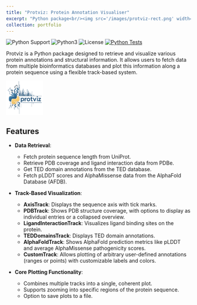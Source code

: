 ```yaml
---
title: "Protviz: Protein Annotation Visualiser"
excerpt: "Python package<br/><img src='/images/protviz-rect.png' width='20%'>"
collection: portfolio
---
```


![Python Support](https://img.shields.io/badge/Python-3.9%20%7C3.10%20%7C%203.11%20%7C%203.12-blue)
![Python3](https://img.shields.io/badge/Language-Python3-steelblue)
![License](https://img.shields.io/badge/License-MIT-steelblue)
[![Python Tests](https://github.com/paulynamagana/protviz/actions/workflows/python-tests.yml/badge.svg?branch=main)](https://github.com/paulynamagana/protviz/actions/workflows/python-tests.yml)


Protviz is a Python package designed to retrieve and visualize various protein annotations and structural information. It allows users to fetch data from multiple bioinformatics databases and plot this information along a protein sequence using a flexible track-based system.

<a href="https://github.com/paulynamagana/protviz" target="_blank">
  <img src="/images/protviz-rect.png" width="20%">
</a>


## Features

* **Data Retrieval**:
    * Fetch protein sequence length from UniProt.
    * Retrieve PDB coverage and ligand interaction data from PDBe.
    * Get TED domain annotations from the TED database.
    * Fetch pLDDT scores and AlphaMissense data from the AlphaFold Database (AFDB).

* **Track-Based Visualization**:
    * **AxisTrack**: Displays the sequence axis with tick marks.
    * **PDBTrack**: Shows PDB structure coverage, with options to display as individual entries or a collapsed overview.
    * **LigandInteractionTrack**: Visualizes ligand binding sites on the protein.
    * **TEDDomainsTrack**: Displays TED domain annotations.
    * **AlphaFoldTrack**: Shows AlphaFold prediction metrics like pLDDT and average AlphaMissense pathogenicity scores.
    * **CustomTrack**: Allows plotting of arbitrary user-defined annotations (ranges or points) with customizable labels and colors.

* **Core Plotting Functionality**:
    * Combines multiple tracks into a single, coherent plot.
    * Supports zooming into specific regions of the protein sequence.
    * Option to save plots to a file.

